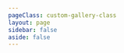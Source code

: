 ```yaml
---
pageClass: custom-gallery-class
layout: page
sidebar: false
aside: false
---
```


<script setup>
import { ref } from 'vue'
const data = ref({
    title: 'Django招聘网站爬虫管理和数据分析系统',
    desc: 
    `
当前招聘网站数量多且存在较为复杂的加密算法，为了实现多数据源的采集以及爬虫运行的持久化管理。分析发现，招聘网站内存分布以及结构存在相似性，通过 Django 搭建 Web 端实现爬虫的管理，服务器端爬虫脚本利用 Selenium 模拟人工操作，绕过网站的加密算法，实现高效爬取。使用 ECharts 图表进行数据可视化，分析职位需求的特点。针对存储的招聘信息进行统计分析，帮助用户探索特定职位的职责和需求，提供更多维的参考角度。
    `,
    imgs: [
        '/images/gallery/django-job-spider/系统总体架构图（手绘）.png',
        '/images/gallery/django-job-spider/招聘网站爬虫管理和数据分析系统-爬虫管理模块1.png',
        '/images/gallery/django-job-spider/招聘网站爬虫管理和数据分析系统-爬虫管理模块2.png',
        '/images/gallery/django-job-spider/招聘网站爬虫管理和数据分析系统-数据分析模块.png',
        ]
} )
</script>

<Gallery :data="data" />
